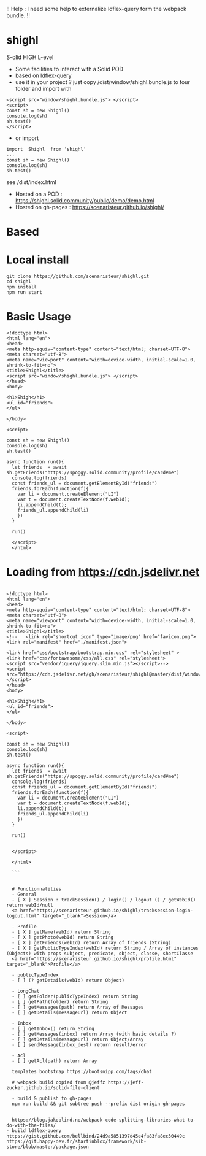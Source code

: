 !! Help : I need some help to externalize ldflex-query form the webpack bundle. !!

# shighl
S-olid HIGH L-evel

- Some facilities to interact with a Solid POD
- based on ldflex-query
- use it in your project ? just copy  /dist/window/shighl.bundle.js to tour folder and import with
```
<script src="window/shighl.bundle.js"> </script>
<script>
const sh = new Shighl()
console.log(sh)
sh.test()
</script>
```
- or import
```
import  Shighl  from 'shighl'
...
const sh = new Shighl()
console.log(sh)
sh.test()
```

see /dist/index.html

- Hosted on a POD : https://shighl.solid.community/public/demo/demo.html
- Hosted on gh-pages : https://scenaristeur.github.io/shighl/

# Based



# Local install

```
git clone https://github.com/scenaristeur/shighl.git
cd shighl
npm install
npm run start

```
# Basic Usage

```
<!doctype html>
<html lang="en">
<head>
<meta http-equiv="content-type" content="text/html; charset=UTF-8">
<meta charset="utf-8">
<meta name="viewport" content="width=device-width, initial-scale=1.0, shrink-to-fit=no">
<title>Shighl</title>
<script src="window/shighl.bundle.js"> </script>
</head>
<body>

<h1>Shigh</h1>
<ul id="friends">
</ul>

</body>

<script>

const sh = new Shighl()
console.log(sh)
sh.test()

async function run(){
  let friends  = await sh.getFriends("https://spoggy.solid.community/profile/card#me")
  console.log(friends)
  const friends_ul = document.getElementById("friends")
  friends.forEach(function(f){
    var li = document.createElement("LI")
    var t = document.createTextNode(f.webId);
    li.appendChild(t);
    friends_ul.appendChild(li)
    })
  }

  run()

  </script>
  </html>
  ```

  # Loading from https://cdn.jsdelivr.net

  ```

  <!doctype html>
  <html lang="en">
  <head>
  <meta http-equiv="content-type" content="text/html; charset=UTF-8">
  <meta charset="utf-8">
  <meta name="viewport" content="width=device-width, initial-scale=1.0, shrink-to-fit=no">
  <title>Shighl</title>
  <!--   <link rel="shortcut icon" type="image/png" href="favicon.png">
  <link rel="manifest" href="./manifest.json">

  <link href="css/bootstrap/bootstrap.min.css" rel="stylesheet" >
  <link href="css/fontawesome/css/all.css" rel="stylesheet">
  <script src="vendor/jquery/jquery.slim.min.js"></script>-->
  <script src="https://cdn.jsdelivr.net/gh/scenaristeur/shighl@master/dist/window/shighl.bundle.js"> </script>
  </head>
  <body>

  <h1>Shigh</h1>
  <ul id="friends">
  </ul>

  </body>

  <script>

  const sh = new Shighl()
  console.log(sh)
  sh.test()

  async function run(){
    let friends  = await sh.getFriends("https://spoggy.solid.community/profile/card#me")
    console.log(friends)
    const friends_ul = document.getElementById("friends")
    friends.forEach(function(f){
      var li = document.createElement("LI")
      var t = document.createTextNode(f.webId);
      li.appendChild(t);
      friends_ul.appendChild(li)
      })
    }

    run()


    </script>

    </html>

    ```


    # Functionnalities
    - General
    - [ X ] Session : trackSession() / login() / logout () / getWebId() return webId/null
    <a href="https://scenaristeur.github.io/shighl/tracksession-login-logout.html" target="_blank">Session</a>

    - Profile
    - [ X ] getName(webId) return String
    - [ X ] getPhoto(webId) return String
    - [ X ] getFriends(webId) return Array of friends (String)
    - [ X ] getPublicTypeIndex(webId) return String / Array of instances (Objects) with props subject, predicate, object, classe, shortClasse
    <a href="https://scenaristeur.github.io/shighl/profile.html" target="_blank">Profile</a>

    - publicTypeIndex
    - [ ] (? getDetails(webId) return Object)

    - LongChat
    - [ ] getFolder(publicTypeIndex) return String
    - [ ] getPath(folder) return String
    - [ ] getMessages(path) return Array of Messages
    - [ ] getDetails(messageUrl) return Object

    - Inbox
    - [ ] getInbox() return String
    - [ ] getMessages(inbox) return Array (with basic details ?)
    - [ ] getDetails(messageUrl) return Object/Array
    - [ ] sendMessage(inbox_dest) return result/error

    - Acl
    - [ ] getAcl(path) return Array

    templates bootstrap https://bootsnipp.com/tags/chat

    # webpack build copied from @jeffz https://jeff-zucker.github.io/solid-file-client

    - build & publish to gh-pages
    npm run build && git subtree push --prefix dist origin gh-pages


    https://blog.jakoblind.no/webpack-code-splitting-libraries-what-to-do-with-the-files/
 - build ldflex-query
 https://gist.github.com/bellbind/24d9a5851397d45e4fa83fa8ec30449c
https://git.happy-dev.fr/startinblox/framework/sib-store/blob/master/package.json
